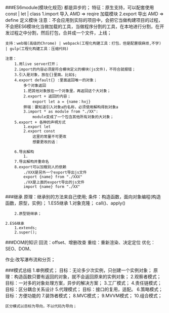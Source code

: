 ###ES6module(模块化规范)
    都是异步的；
    特征：原生支持，可以配套使用   const | let | class
    1.import 导入  AMD => reqire 加载模块
    2.export 导出  AMD => define 定义模块
    注意：不会应用到实际的项目中，会把它当做构建项目的过程，不会把ES6模块化当做加载的工具，当做程序分割的工具，在本地进行分割，在开发过程之中分割，然后打包，合并成一个文件，上线；

    支持：web端(高级的Chrome) | webpack(工程化构建工具：打包，但是配置很麻烦,不学) | gulp(工程化构建工具：压缩代码)

    注意：
        1.用live server打开；
        2.import的内容必须是符合模块定义的模块(js文件)，不符合就报错；
        3.引入是对象，放在{}里面。比如$;
        4.export default{} :里面返回唯一的对象；
            多个对象返回
            1.把其他对象放在一个对象里，再返回这个大对象；
            2.export + 返回的内容；
                export let a = {name：hxj}
            弊端：要知道引入对象a的名称，必须使用解构得到对象a
            3.import * as module from "./XX":
                module变成了一个包含其他所有对象的大对象；
        5.export + 各种的声明方式
            1.export let
            2.export const
                这里的常量不可更改
                想要更改的话：

        6.导出解构
            1.
        7.导出解构并重命名
        8.export可以加载别人的依赖
            ./XXX是另外一个export导出js文件
            export {name} from "./XXX"
            ./XX是上面的export导出的js文件
            import {name} form "./XX"


###继承
    原理：继承别的方法来自己使用;
    条件：构造函数，面向对象编程(构造函数，原型，实例)；
    1.ES5继承
        1.对象克隆；
        call()、apply()

        2.原型链继承；

    2.ES6继承
        1.extends;
        2.super();





###DOM的知识
回流：offset、增删改查
重绘：重新渲染、决定定位
优化：SEO、DOM、

作业:改写瀑布流和分页；


###模式总结
    1.单例模式；
    目标：无论多少次实例，只创建一个实例对象；
    原理：构造函数只要有返回的对象，就不会返回原来的实例对象；
    2.观察者模式；
    目标：一对多的对象处理方案，异步的解决方案；
    3.工厂模式；
    4.责任链模式；
    目标：区分耦合关系设计
    5.代理模式；
    目标：接口的复用，适配。
    6.策略模式；
    目标：方便功能的
    7.装饰者模式；
    8.MVC模式；
    9.MVVM模式；
    10.组合模式；

    区分模式以目标为导向，不以代码为导向；


